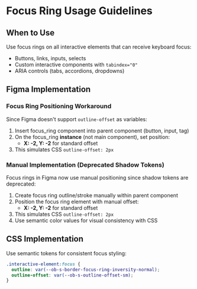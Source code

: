 # Focus Ring Usage Guidelines

## When to Use

Use focus rings on all interactive elements that can receive keyboard focus:
- Buttons, links, inputs, selects
- Custom interactive components with `tabindex="0"`
- ARIA controls (tabs, accordions, dropdowns)

## Figma Implementation

### Focus Ring Positioning Workaround
Since Figma doesn't support `outline-offset` as variables:

1. Insert focus_ring component into parent component (button, input, tag)
2. On the focus_ring **instance** (not main component), set position:
   - **X: -2, Y: -2** for standard offset
3. This simulates CSS `outline-offset: 2px`

### Manual Implementation (Deprecated Shadow Tokens)
Focus rings in Figma now use manual positioning since shadow tokens are deprecated:

1. Create focus ring outline/stroke manually within parent component
2. Position the focus ring element with manual offset:
   - **X: -2, Y: -2** for standard offset  
3. This simulates CSS `outline-offset: 2px`
4. Use semantic color values for visual consistency with CSS

## CSS Implementation

Use semantic tokens for consistent focus styling:

```css
.interactive-element:focus {
  outline: var(--ob-s-border-focus-ring-inversity-normal);
  outline-offset: var(--ob-s-outline-offset-sm);
}
```